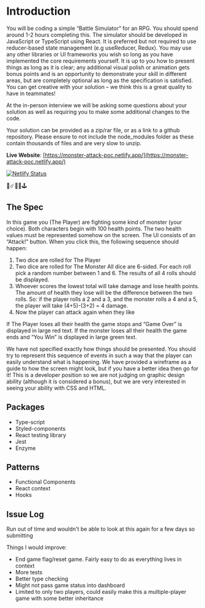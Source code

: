 # Introduction

You will be coding a simple “Battle Simulator” for an RPG. You should spend around 1-2 hours completing this.
The simulator should be developed in JavaScript or TypeScript using React. It is preferred but not required to use reducer-based state management (e.g useReducer, Redux). You may use any other libraries or UI frameworks you wish so long as you have implemented the core requirements yourself.
It is up to you how to present things as long as it is clear; any additional visual polish or animation gets bonus points and is an opportunity to demonstrate your skill in different areas, but are completely optional as long as the specification is satisfied. You can get creative with your solution – we think this is a great quality to have in teammates!

At the in-person interview we will be asking some questions about your solution as well as requiring you to make some additional changes to the code.

Your solution can be provided as a zip/rar file, or as a link to a github repository. Please ensure to not include the node_modules folder as these contain thousands of files and are very slow to unzip.

**Live Website**: [https://monster-attack-poc.netlify.app/](https://monster-attack-poc.netlify.app/)

[![Netlify Status](https://api.netlify.com/api/v1/badges/4545b049-6dfd-4240-ba1a-215f4bb38915/deploy-status)](https://app.netlify.com/sites/monster-attack-poc/deploys)

👾☄️👻👺🕹️

## The Spec

In this game you (The Player) are fighting some kind of monster (your choice). Both characters begin with 100
health points. The two health values must be represented somehow on the screen.
The UI consists of an “Attack!” button. When you click this, the following sequence should happen:

1. Two dice are rolled for The Player
2. Two dice are rolled for The Monster
All dice are 6-sided. For each roll pick a random number between 1 and 6. The results of all 4 rolls should
be displayed.
3. Whoever scores the lowest total will take damage and lose health points. The amount of health they
lose will be the difference between the two rolls. So: if the player rolls a 2 and a 3, and the monster rolls
a 4 and a 5, the player will take (4+5)-(3+2) = 4 damage.
4. Now the player can attack again when they like

If The Player loses all their health the game stops and “Game Over” is displayed in large red text.
If the monster loses all their health the game ends and “You Win” is displayed in large green text.

We have not specified exactly how things should be presented. You should try to represent this sequence of
events in such a way that the player can easily understand what is happening. We have provided a wireframe as a
guide to how the screen might look, but if you have a better idea then go for it!
This is a developer position so we are not judging on graphic design ability (although it is considered a bonus),
but we are very interested in seeing your ability with CSS and HTML.


## Packages

- Type-script
- Styled-components
- React testing library
- Jest
- Enzyme

## Patterns

- Functional Components
- React context
- Hooks

## Issue Log

Run out of time and wouldn't be able to look at this again for a few days so submitting

Things I would improve:

- End game flag/reset game.  Fairly easy to do as everything lives in context
- More tests
- Better type checking
- Might not pass game status into dashboard
- Limited to only two players, could easily make this a multiple-player game with some better inheritance
